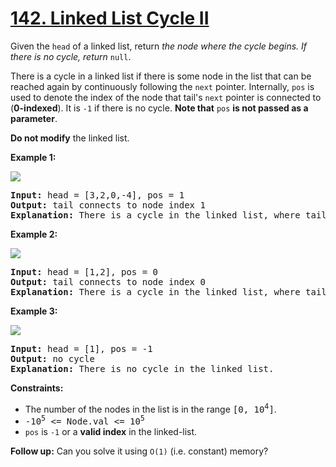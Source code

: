 # [142. Linked List Cycle II](https://leetcode.com/problems/linked-list-cycle-ii/)

Given the `head` of a linked list, return *the node where the cycle begins. If there is no cycle, return* `null`.

There is a cycle in a linked list if there is some node in the list that can be reached again by continuously following the `next` pointer. Internally, `pos` is used to denote the index of the node that tail's `next` pointer is connected to (**0-indexed**). It is `-1` if there is no cycle. **Note that** `pos` **is not passed as a parameter**.

**Do not modify** the linked list.


**Example 1:**

![](https://assets.leetcode.com/uploads/2018/12/07/circularlinkedlist.png)

<pre>
<b>Input:</b> head = [3,2,0,-4], pos = 1
<b>Output:</b> tail connects to node index 1
<b>Explanation:</b> There is a cycle in the linked list, where tail connects to the second node.
</pre>

**Example 2:**

![](https://assets.leetcode.com/uploads/2018/12/07/circularlinkedlist_test2.png)

<pre>
<b>Input:</b> head = [1,2], pos = 0
<b>Output:</b> tail connects to node index 0
<b>Explanation:</b> There is a cycle in the linked list, where tail connects to the first node.
</pre>


**Example 3:**

![](https://assets.leetcode.com/uploads/2018/12/07/circularlinkedlist_test3.png)

<pre>
<b>Input:</b> head = [1], pos = -1
<b>Output:</b> no cycle
<b>Explanation:</b> There is no cycle in the linked list.
</pre>

**Constraints:**

- The number of the nodes in the list is in the range <tt>[0, 10<sup>4</sup>]</tt>.
- <tt>-10<sup>5</sup> <= Node.val <= 10<sup>5</sup></tt>
- `pos` is `-1` or a **valid index** in the linked-list.
 

**Follow up:** Can you solve it using `O(1)` (i.e. constant) memory?
